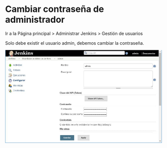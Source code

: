 # Cambiar contraseña de administrador

Ir a la Página principal &gt; Administrar Jenkins &gt; Gestión de usuarios

Solo debe existir el usuario admin, debemos cambiar la contraseña.

![](/jenkins_271_lts/cambiar_contrasena_de_administrador/images/image001.jpg)

